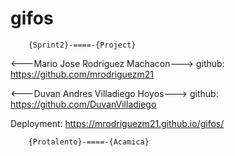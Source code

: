 # gifos
        {Sprint2}-====-{Project}
<---Mario Jose Rodriguez Machacon--->
    github: https://github.com/mrodriguezm21

<---Duvan Andres Villadiego Hoyos--->
    github: https://github.com/DuvanVilladiego

Deployment: https://mrodriguezm21.github.io/gifos/

        {Protalento}-====-{Acamica}